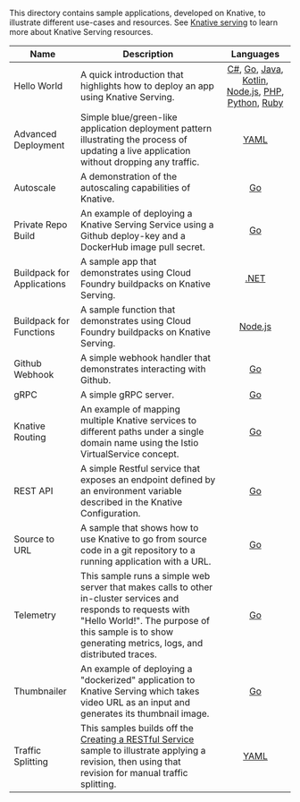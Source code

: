 
This directory contains sample applications, developed on Knative, to illustrate
different use-cases and resources. See
[Knative serving](https://github.com/knative/docs/tree/master/serving) to learn
more about Knative Serving resources.

| Name                       | Description                                                                                                                                                                                                              |                                                                                                                                                                                                                            Languages                                                                                                                                                                                                                             |
| -------------------------- | ------------------------------------------------------------------------------------------------------------------------------------------------------------------------------------------------------------------------ | :--------------------------------------------------------------------------------------------------------------------------------------------------------------------------------------------------------------------------------------------------------------------------------------------------------------------------------------------------------------------------------------------------------------------------------------------------------------: |
| Hello World                | A quick introduction that highlights how to deploy an app using Knative Serving.                                                                                                                                         | [C#](hello-world/helloworld-csharp/), [Go](hello-world/helloworld-go/), [Java](hello-world/helloworld-java/), [Kotlin](hello-world/helloworld-kotlin/), [Node.js](hello-world/helloworld-nodejs/), [PHP](hello-world/helloworld-php/), [Python](hello-world/helloworld-python/), [Ruby](hello-world/helloworld-ruby/) |
| Advanced Deployment        | Simple blue/green-like application deployment pattern illustrating the process of updating a live application without dropping any traffic.                                                                              |                                                                                                                                                                                                                 [YAML](blue-green-deployment/)                                                                                                                                                                                                                 |
| Autoscale                  | A demonstration of the autoscaling capabilities of Knative.                                                                                                                                                              |                                                                                                                                                                                                                   [Go](autoscale-go/)                                                                                                                                                                                                                   |
| Private Repo Build         | An example of deploying a Knative Serving Service using a Github deploy-key and a DockerHub image pull secret.                                                                                                           |                                                                                                                                                                                                              [Go](build-private-repo-go/)                                                                                                                                                                                                               |
| Buildpack for Applications | A sample app that demonstrates using Cloud Foundry buildpacks on Knative Serving.                                                                                                                                        |                                                                                                                                                                                                              [.NET](buildpack-app-dotnet/)                                                                                                                                                                                                              |
| Buildpack for Functions    | A sample function that demonstrates using Cloud Foundry buildpacks on Knative Serving.                                                                                                                                   |                                                                                                                                                                                                          [Node.js](buildpack-function-nodejs/)                                                                                                                                                                                                          |
| Github Webhook             | A simple webhook handler that demonstrates interacting with Github.                                                                                                                                                      |                                                                                                                                                                                                                  [Go](gitwebhook-go/)                                                                                                                                                                                                                   |
| gRPC                       | A simple gRPC server.                                                                                                                                                                                                    |                                                                                                                                                                                                                   [Go](grpc-ping-go/)                                                                                                                                                                                                                   |
| Knative Routing            | An example of mapping multiple Knative services to different paths under a single domain name using the Istio VirtualService concept.                                                                                    |                                                                                                                                                                                                                [Go](knative-routing-go/)                                                                                                                                                                                                                |
| REST API                   | A simple Restful service that exposes an endpoint defined by an environment variable described in the Knative Configuration.                                                                                             |                                                                                                                                                                                                                   [Go](rest-api-go/)                                                                                                                                                                                                                    |
| Source to URL              | A sample that shows how to use Knative to go from source code in a git repository to a running application with a URL.                                                                                                   |                                                                                                                                                                                                                 [Go](source-to-url-go/)                                                                                                                                                                                                                 |
| Telemetry                  | This sample runs a simple web server that makes calls to other in-cluster services and responds to requests with "Hello World!". The purpose of this sample is to show generating metrics, logs, and distributed traces. |                                                                                                                                                                                                                   [Go](telemetry-go/)                                                                                                                                                                                                                   |
| Thumbnailer                | An example of deploying a "dockerized" application to Knative Serving which takes video URL as an input and generates its thumbnail image.                                                                               |                                                                                                                                                                                                                  [Go](thumbnailer-go/)                                                                                                                                                                                                                  |
| Traffic Splitting          | This samples builds off the [Creating a RESTful Service](rest-api-go) sample to illustrate applying a revision, then using that revision for manual traffic splitting.                                                 |                                                                                                                                                                                                               [YAML](traffic-splitting/)                                                                                                                                                                                                                |

